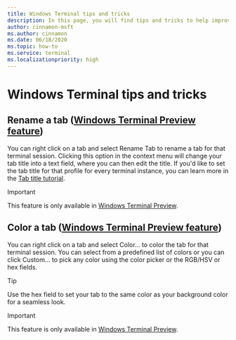 ```yaml
---
title: Windows Terminal tips and tricks
description: In this page, you will find tips and tricks to help improve your Windows Terminal experience.
author: cinnamon-msft
ms.author: cinnamon
ms.date: 06/18/2020
ms.topic: how-to
ms.service: terminal
ms.localizationpriority: high
---
```


# Windows Terminal tips and tricks

## Rename a tab ([Windows Terminal Preview feature](https://aka.ms/terminal-preview/))

You can right click on a tab and select Rename Tab to rename a tab for that terminal session. Clicking this option in the context menu will change your tab title into a text field, where you can then edit the title. If you'd like to set the tab title for that profile for every terminal instance, you can learn more in the [Tab title tutorial](./tutorials/tab-title.md).

> [!IMPORTANT]
> This feature is only available in [Windows Terminal Preview](https://aka.ms/terminal-preview/).

## Color a tab ([Windows Terminal Preview feature](https://aka.ms/terminal-preview/))

You can right click on a tab and select Color... to color the tab for that terminal session. You can select from a predefined list of colors or you can click Custom... to pick any color using the color picker or the RGB/HSV or hex fields.

> [!TIP]
> Use the hex field to set your tab to the same color as your background color for a seamless look.

> [!IMPORTANT]
> This feature is only available in [Windows Terminal Preview](https://aka.ms/terminal-preview/).
